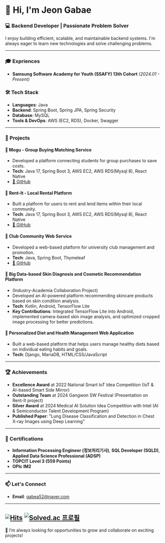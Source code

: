 
# 👋 Hi, I'm Jeon Gabae

### 💻 Backend Developer | Passionate Problem Solver

I enjoy building efficient, scalable, and maintainable backend systems. I'm always eager to learn new technologies and solve challenging problems.

---

### 🎓 Expriences
- **Samsung Software Academy for Youth (SSAFY) 13th Cohort** *(2024.01 - Present)*

  
### 🛠 Tech Stack
- **Languages**: Java
- **Backend**: Spring Boot, Spring JPA, Spring Security
- **Database**: MySQL
- **Tools & DevOps**: AWS (EC2, RDS), Docker, Swagger

---

### 🚀 Projects
#### 🛒 Mogu - Group Buying Matching Service
- Developed a platform connecting students for group purchases to save costs.
- **Tech**: Java 17, Spring Boot 3, AWS EC2, AWS RDS(Mysql 8), React Native
- [🔗 GitHub](https://github.com/jeongabae/mogu-backend)

#### 🔄 Rent-It - Local Rental Platform
- Built a platform for users to rent and lend items within their local community.
- **Tech**: Java 17, Spring Boot 3, AWS EC2, AWS RDS(Mysql 8), React Native
- [🔗 GitHub](https://github.com/2024-Rent-It/Rent-It-Backend)

#### 📢 Club Community Web Service
- Developed a web-based platform for university club management and promotion.
- **Tech**: Java, Spring Boot, Thymeleaf
- [🔗 GitHub](https://github.com/jeongabae/mds)

#### 🏥 Big Data-based Skin Diagnosis and Cosmetic Recommendation Platform
- (Industry-Academia Collaboration Project)
- Developed an AI-powered platform recommending skincare products based on skin condition analysis.
- **Tech**: Kotlin, Android, TensorFlow Lite
- **Key Contributions**: Integrated TensorFlow Lite into Android, implemented camera-based skin image analysis, and optimized cropped image processing for better predictions.

#### 🐾 Personalized Diet and Health Management Web Application
- Built a web-based platform that helps users manage healthy diets based on individual eating habits and goals.
- **Tech**: Django, MariaDB, HTML/CSS/JavaScript
---

### 🏆 Achievements
- **Excellence Award** at 2022 National Smart IoT Idea Competition (IoT & AI-based Smart Side Mirror)
- **Outstanding Team** at 2024 Gangwon SW Festival (Presentation on Rent-It project)
- **Silver Award** at 2024 Medical AI Solution Idea Competition with Intel (AI & Semiconductor Talent Development Program)
- **Published Paper**: "Lung Disease Classification and Detection in Chest X-ray Images using Deep Learning"
---

### 📜 Certifications
- **Information Processing Engineer (정보처리기사)**, **SQL Developer (SQLD)**, **Applied Data Science Professional (ADSP)**
- **TOPCIT Level 3 (559 Points)**
- **OPIc IM2**

---

### 📫 Let's Connect
- **Email**: gabea52@naver.com
---  
[![Hits](https://hits.seeyoufarm.com/api/count/incr/badge.svg?url=https%3A%2F%2Fgithub.com%2Fjeongabae%2Fhit-counter&count_bg=%2379C83D&title_bg=%23555555&icon=github.svg&icon_color=%23E7E7E7&title=hits&edge_flat=false)](https://hits.seeyoufarm.com)
[![Solved.ac
프로필](http://mazassumnida.wtf/api/mini/generate_badge?boj=parkjbdev)](https://solved.ac/gabea2000)
---
🚀 I’m always looking for opportunities to grow and collaborate on exciting projects!
